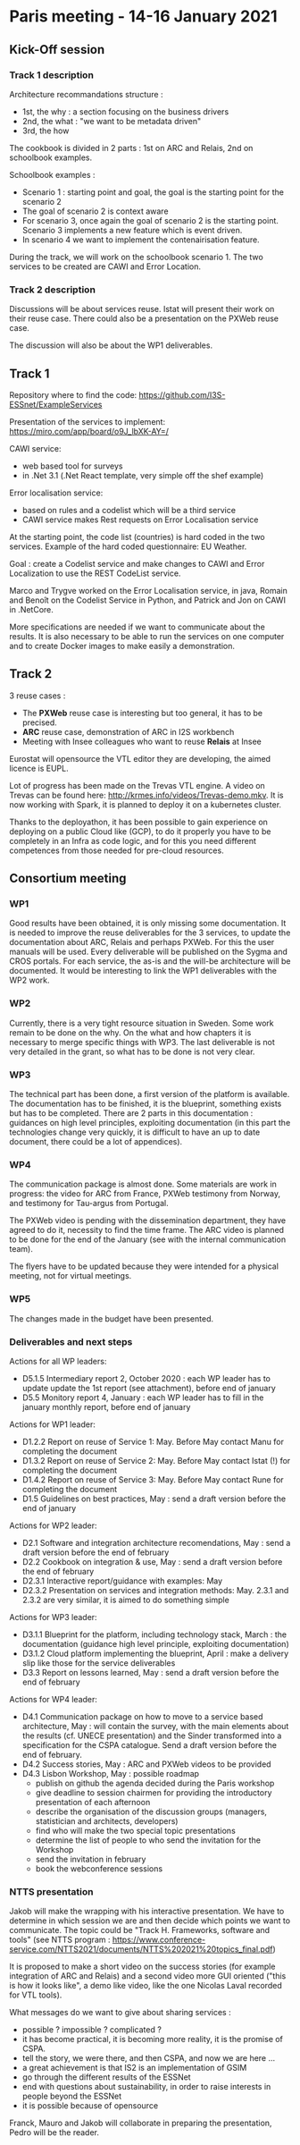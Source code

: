 # Paris meeting - 14-16 January 2021

## Kick-Off session

### Track 1 description

Architecture recommandations structure :
* 1st, the why : a section focusing on the business drivers
* 2nd, the what : "we want to be metadata driven"
* 3rd, the how

The cookbook is divided in 2 parts : 1st on ARC and Relais, 2nd on schoolbook examples.

Schoolbook examples :
* Scenario 1 : starting point and goal, the goal is the starting point for the scenario 2
* The goal of scenario 2 is context aware
* For scenario 3, once again the goal of scenario 2 is the starting point. Scenario 3 implements a new feature which is event driven.
* In scenario 4 we want to implement the contenairisation feature.

During the track, we will work on the schoolbook scenario 1. The two services to be created are CAWI and Error Location.

### Track 2 description

Discussions will be about services reuse. Istat will present their work on their reuse case. There could also be a presentation on the PXWeb reuse case.

The discussion will also be about the WP1 deliverables.

## Track 1

Repository where to find the code: https://github.com/I3S-ESSnet/ExampleServices

Presentation of the services to implement: https://miro.com/app/board/o9J_lbXK-AY=/

CAWI service:
* web based tool for surveys
* in .Net 3.1 (.Net React template, very simple off the shef example)

Error localisation service:
* based on rules and a codelist which will be a third service
* CAWI service makes Rest requests on Error Localisation service

At the starting point, the code list (countries) is hard coded in the two services. Example of the hard coded questionnaire: EU Weather. 

Goal : create a Codelist service and make changes to CAWI and Error Localization to use the REST CodeList service.

Marco and Trygve worked on the Error Localisation service, in  java, Romain and Benoît on the Codelist Service in Python, and Patrick and Jon on CAWI in .NetCore.

More specifications are needed if we want to communicate about the results. It is also necessary to be able to run the services on one computer and to create Docker images to make easily a demonstration.

## Track 2

3 reuse cases :
* The **PXWeb** reuse case is interesting but too general, it has to be precised.
* **ARC** reuse case, demonstration of ARC in I2S workbench
* Meeting with Insee colleagues who want to reuse **Relais** at Insee

Eurostat will opensource the VTL editor they are developing, the aimed licence is EUPL.

Lot of progress has been made on the Trevas VTL engine. A video on Trevas can be found here: http://krmes.info/videos/Trevas-demo.mkv. It is now working with Spark, it is planned to deploy it on a kubernetes cluster.

Thanks to the deployathon, it has been possible to gain experience on deploying on a public Cloud like (GCP), to do it properly you have to be completely in an Infra as code logic, and for this you need different competences from those needed for pre-cloud resources.

## Consortium meeting

### WP1

Good results have been obtained, it is only missing some documentation. It is needed to improve the reuse deliverables for the 3 services, to update the documentation about ARC, Relais and perhaps PXWeb. For this the user manuals will be used. Every deliverable will be published on the Sygma and CROS portals. For each service, the as-is and the will-be architecture will be documented. It would be interesting to link the WP1 deliverables with the WP2 work.

### WP2

Currently, there is a very tight resource situation in Sweden. Some work remain to be done on the why. On the what and how chapters it is necessary to merge specific things with WP3. The last deliverable is not very detailed in the grant, so what has to be done is not very clear.

### WP3

The technical part has been done, a first version of the platform is available. The documentation has to be finished, it is the blueprint, something exists but has to be completed. There are 2 parts in this documentation : guidances on high level principles, exploiting documentation (in this
part the technologies change very quickly, it is difficult to have an up to date document, there could be a lot of appendices).

### WP4

The communication package is almost done. Some materials are work in progress: the video for ARC from France, PXWeb testimony from Norway,
and testimony for Tau-argus from Portugal.

The PXWeb video is pending with the dissemination department, they have agreed to do it, necessity to find the time frame. The ARC video is planned to be done for the end of the January (see with the internal communication team).

The flyers have to be updated because they were intended for a physical meeting, not for virtual meetings.

### WP5

The changes made in the budget have been presented.

### Deliverables and next steps

Actions for all WP leaders: 
* D5.1.5 Intermediary report 2, October 2020 : each WP leader has to update update the 1st report (see attachment), before end of january
* D5.5 Monitory report 4, January : each WP leader has to fill in the january monthly report, before end of january
 
Actions for WP1 leader:
* D1.2.2 Report on reuse of Service 1: May. Before May contact Manu for completing the document
* D1.3.2 Report on reuse of Service 2: May. Before May contact Istat (!) for completing the document
* D1.4.2 Report on reuse of Service 3: May. Before May contact Rune for completing the document
* D1.5 Guidelines on best practices, May : send a draft version before the end of january
 
Actions for WP2 leader:
* D2.1 Software and integration architecture recomendations, May : send a draft version before the end of february
* D2.2 Cookbook on integration & use, May : send a draft version before the end of february
* D2.3.1 Interactive report/guidance with examples: May
* D2.3.2 Presentation on services and integration methods: May. 2.3.1 and 2.3.2 are very similar, it is aimed to do something simple
 
Actions for WP3 leader:
* D3.1.1 Blueprint for the platform, including technology stack, March : the documentation (guidance high level principle, exploiting documentation)
* D3.1.2 Cloud platform implementing the blueprint, April : make a delivery slip like those for the service deliverables
* D3.3 Report on lessons learned, May : send a draft version before the end of february
 
Actions for WP4 leader:
* D4.1 Communication package on how to move to a service based architecture, May : will contain the survey, with the main elements about the results (cf. UNECE presentation) and the Sinder transformed into a specification for the CSPA catalogue. Send a draft version before the end of february.
* D4.2 Success stories, May : ARC and PXWeb videos to be provided
* D4.3 Lisbon Workshop, May : possible roadmap
  * publish on github the agenda decided during the Paris workshop
  * give deadline to session chairmen for providing the introductory presentation of each afternoon
  * describe the organisation of the discussion groups (managers, statistician and architects, developers)
  * find who will make the two special topic presentations
  * determine the list of people to who send the invitation for the Workshop
  * send the invitation in february
  * book the webconference sessions


### NTTS presentation

Jakob will make the wrapping with his interactive presentation. We have to determine in which session we are and then decide which points we want to communicate. The topic could be "Track H. Frameworks, software and tools" (see NTTS program : https://www.conference-service.com/NTTS2021/documents/NTTS%202021%20topics_final.pdf)

It is proposed to make a short video on the success stories (for example integration of ARC and Relais) and a second video more GUI oriented ("this is how it looks like", a demo like video, like the one Nicolas Laval recorded for VTL tools).

What messages do we want to give about sharing services :
* possible ? impossible ? complicated ?
* it has become practical, it is becoming more reality, it is the promise of CSPA.
* tell the story, we were there, and then CSPA, and now we are here ...
* a great achievement is that IS2 is an implementation of GSIM
* go through the different results of the ESSNet
* end with questions about sustainability, in order to raise interests in people beyond the ESSNet
* it is possible because of opensource

Franck, Mauro and Jakob will collaborate in preparing the presentation, Pedro will be the reader.


